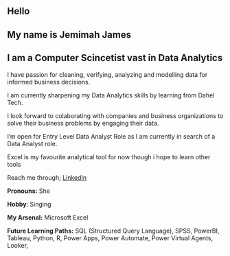 

## Hello

## My name is Jemimah James

## I am a Computer Scincetist vast in Data Analytics

I have passion for cleaning, verifying, analyzing and modelling data for informed business decisions. 

I am currently sharpening my Data Analytics skills by learning from Dahel Tech.

I look forward to colaborating with companies and business organizations to solve their business problems by engaging their data.

I’m open for Entry Level Data Analyst Role as I am currently in search of a Data Analyst role.

Excel is my favourite analytical tool for now though i hope to learn other tools

Reach me through; [LinkedIn](https://www.linkedin.com/in/jemimah-james-73b204191)

**Pronouns:** She

**Hobby**: Singing 



**My Arsenal:**
Microsoft Excel


**Future Learning Paths:**
SQL (Structured Query Language),
SPSS, PowerBI,
Tableau,
Python,
R,
Power Apps,
Power Automate,
Power Virtual Agents,
Looker,
